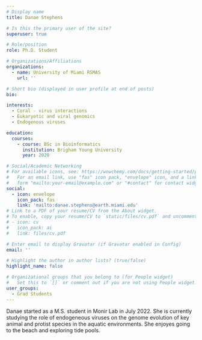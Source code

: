 ```yaml
---
# Display name
title: Danae Stephens

# Is this the primary user of the site?
superuser: true

# Role/position
role: Ph.D. Student

# Organizations/Affiliations
organizations:
  - name: University of Miami RSMAS
    url: ''

# Short bio (displayed in user profile at end of posts)
bio:

interests:
  - Coral - virus interactions
  - Eukaryotic and viral genomics
  - Endogenous viruses

education:
  courses:
    - course: BSc in Bioinformatics
      institution: Brigham Young University
      year: 2020

# Social/Academic Networking
# For available icons, see: https://wowchemy.com/docs/getting-started/page-builder/#icons
#   For an email link, use "fas" icon pack, "envelope" icon, and a link in the
#   form "mailto:your-email@example.com" or "#contact" for contact widget.
social:
  - icon: envelope
    icon_pack: fas
    link: 'mailto:danae.stephens@earth.miami.edu'
# Link to a PDF of your resume/CV from the About widget.
# To enable, copy your resume/CV to `static/files/cv.pdf` and uncomment the lines below.
# - icon: cv
#   icon_pack: ai
#   link: files/cv.pdf

# Enter email to display Gravatar (if Gravatar enabled in Config)
email: ''

# Highlight the author in author lists? (true/false)
highlight_name: false

# Organizational groups that you belong to (for People widget)
#   Set this to `[]` or comment out if you are not using People widget.
user_groups:
  - Grad Students
---
```


Danae started as a M.S. student in Monir Lab in July 2022. She is currently studying the role of endogeneous viruses on the genome evolution of key animal and protist species in the aquatic environments. She enjoyes going to the beach and exploring tide pools.

